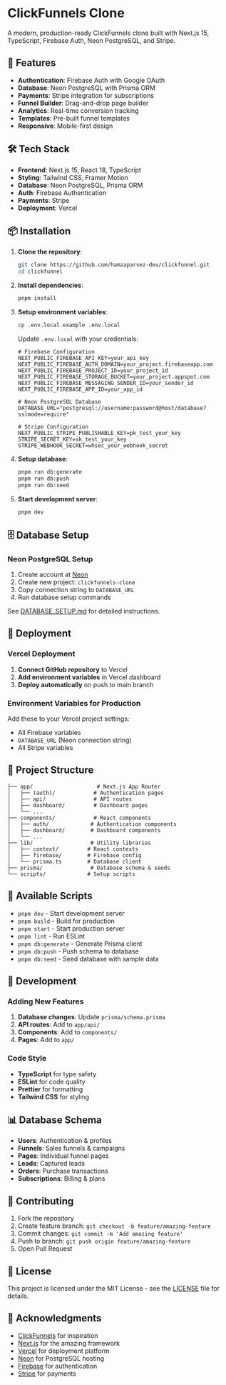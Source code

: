 # ClickFunnels Clone

A modern, production-ready ClickFunnels clone built with Next.js 15, TypeScript, Firebase Auth, Neon PostgreSQL, and Stripe.

## 🚀 Features

- **Authentication**: Firebase Auth with Google OAuth
- **Database**: Neon PostgreSQL with Prisma ORM
- **Payments**: Stripe integration for subscriptions
- **Funnel Builder**: Drag-and-drop page builder
- **Analytics**: Real-time conversion tracking
- **Templates**: Pre-built funnel templates
- **Responsive**: Mobile-first design

## 🛠️ Tech Stack

- **Frontend**: Next.js 15, React 18, TypeScript
- **Styling**: Tailwind CSS, Framer Motion
- **Database**: Neon PostgreSQL, Prisma ORM
- **Auth**: Firebase Authentication
- **Payments**: Stripe
- **Deployment**: Vercel

## 📦 Installation

1. **Clone the repository**:
   ```bash
   git clone https://github.com/hamzaparvez-dev/clickfunnel.git
   cd clickfunnel
   ```

2. **Install dependencies**:
   ```bash
   pnpm install
   ```

3. **Setup environment variables**:
   ```bash
   cp .env.local.example .env.local
   ```
   
   Update `.env.local` with your credentials:
   ```env
   # Firebase Configuration
   NEXT_PUBLIC_FIREBASE_API_KEY=your_api_key
   NEXT_PUBLIC_FIREBASE_AUTH_DOMAIN=your_project.firebaseapp.com
   NEXT_PUBLIC_FIREBASE_PROJECT_ID=your_project_id
   NEXT_PUBLIC_FIREBASE_STORAGE_BUCKET=your_project.appspot.com
   NEXT_PUBLIC_FIREBASE_MESSAGING_SENDER_ID=your_sender_id
   NEXT_PUBLIC_FIREBASE_APP_ID=your_app_id

   # Neon PostgreSQL Database
   DATABASE_URL="postgresql://username:password@host/database?sslmode=require"

   # Stripe Configuration
   NEXT_PUBLIC_STRIPE_PUBLISHABLE_KEY=pk_test_your_key
   STRIPE_SECRET_KEY=sk_test_your_key
   STRIPE_WEBHOOK_SECRET=whsec_your_webhook_secret
   ```

4. **Setup database**:
   ```bash
   pnpm run db:generate
   pnpm run db:push
   pnpm run db:seed
   ```

5. **Start development server**:
   ```bash
   pnpm dev
   ```

## 🗄️ Database Setup

### Neon PostgreSQL Setup

1. Create account at [Neon](https://neon.tech/)
2. Create new project: `clickfunnels-clone`
3. Copy connection string to `DATABASE_URL`
4. Run database setup commands

See [DATABASE_SETUP.md](./DATABASE_SETUP.md) for detailed instructions.

## 🚀 Deployment

### Vercel Deployment

1. **Connect GitHub repository** to Vercel
2. **Add environment variables** in Vercel dashboard
3. **Deploy automatically** on push to main branch

### Environment Variables for Production

Add these to your Vercel project settings:
- All Firebase variables
- `DATABASE_URL` (Neon connection string)
- All Stripe variables

## 📁 Project Structure

```
├── app/                    # Next.js App Router
│   ├── (auth)/            # Authentication pages
│   ├── api/               # API routes
│   ├── dashboard/         # Dashboard pages
│   └── ...
├── components/            # React components
│   ├── auth/             # Authentication components
│   ├── dashboard/        # Dashboard components
│   └── ...
├── lib/                  # Utility libraries
│   ├── context/         # React contexts
│   ├── firebase/        # Firebase config
│   └── prisma.ts        # Database client
├── prisma/               # Database schema & seeds
└── scripts/             # Setup scripts
```

## 🎯 Available Scripts

- `pnpm dev` - Start development server
- `pnpm build` - Build for production
- `pnpm start` - Start production server
- `pnpm lint` - Run ESLint
- `pnpm db:generate` - Generate Prisma client
- `pnpm db:push` - Push schema to database
- `pnpm db:seed` - Seed database with sample data

## 🔧 Development

### Adding New Features

1. **Database changes**: Update `prisma/schema.prisma`
2. **API routes**: Add to `app/api/`
3. **Components**: Add to `components/`
4. **Pages**: Add to `app/`

### Code Style

- **TypeScript** for type safety
- **ESLint** for code quality
- **Prettier** for formatting
- **Tailwind CSS** for styling

## 📊 Database Schema

- **Users**: Authentication & profiles
- **Funnels**: Sales funnels & campaigns
- **Pages**: Individual funnel pages
- **Leads**: Captured leads
- **Orders**: Purchase transactions
- **Subscriptions**: Billing & plans

## 🤝 Contributing

1. Fork the repository
2. Create feature branch: `git checkout -b feature/amazing-feature`
3. Commit changes: `git commit -m 'Add amazing feature'`
4. Push to branch: `git push origin feature/amazing-feature`
5. Open Pull Request

## 📄 License

This project is licensed under the MIT License - see the [LICENSE](LICENSE) file for details.

## 🙏 Acknowledgments

- [ClickFunnels](https://www.clickfunnels.com/) for inspiration
- [Next.js](https://nextjs.org/) for the amazing framework
- [Vercel](https://vercel.com/) for deployment platform
- [Neon](https://neon.tech/) for PostgreSQL hosting
- [Firebase](https://firebase.google.com/) for authentication
- [Stripe](https://stripe.com/) for payments